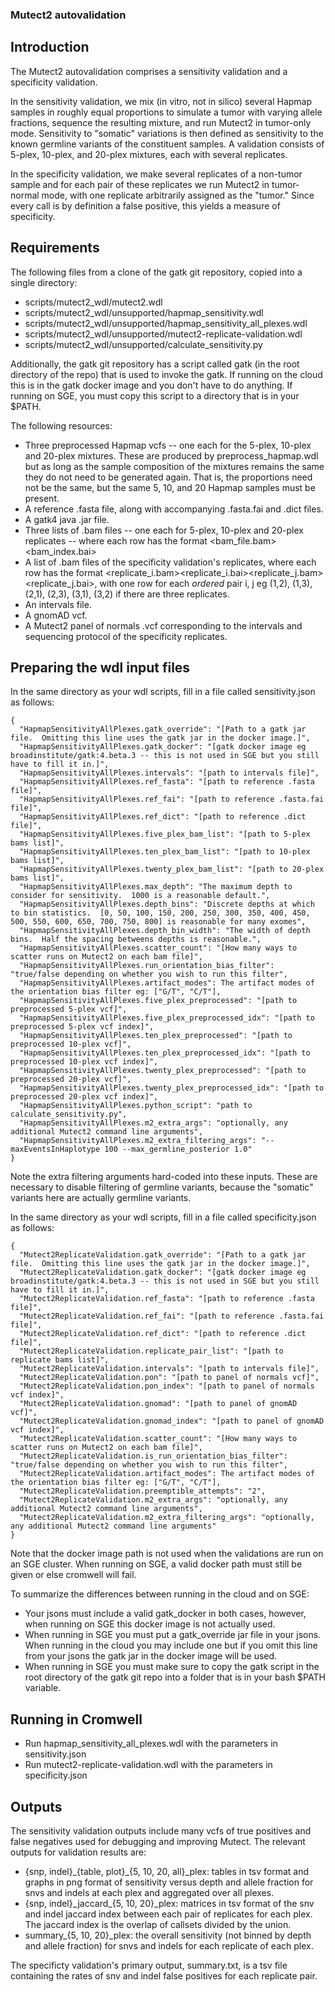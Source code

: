 ### Mutect2 autovalidation

## Introduction
The Mutect2 autovalidation comprises a sensitivity validation and a specificity validation.

In the sensitivity validation, we mix (in vitro, not in silico) several Hapmap samples in roughly equal proportions to simulate a tumor with varying allele fractions, sequence the resulting mixture, and run Mutect2 in tumor-only mode.  Sensitivity to "somatic" variations is then defined as sensitivity to the known germline variants of the constituent samples.  A validation consists of 5-plex, 10-plex, and 20-plex mixtures, each with several replicates.

In the specificity validation, we make several replicates of a non-tumor sample and for each pair of these replicates we run Mutect2 in tumor-normal mode, with one replicate arbitrarily assigned as the "tumor."  Since every call is by definition a false positive, this yields a measure of specificity.


## Requirements

The following files from a clone of the gatk git repository, copied into a single directory:
* scripts/mutect2_wdl/mutect2.wdl
* scripts/mutect2_wdl/unsupported/hapmap_sensitivity.wdl
* scripts/mutect2_wdl/unsupported/hapmap_sensitivity_all_plexes.wdl
* scripts/mutect2_wdl/unsupported/mutect2-replicate-validation.wdl
* scripts/mutect2_wdl/unsupported/calculate_sensitivity.py

Additionally, the gatk git repository has a script called gatk (in the root directory of the repo) that is used to invoke the gatk.  If running on the cloud this is in the gatk docker image and you don't have to do anything.  If running on SGE, you must copy this script to a directory that is in your $PATH.

The following resources:
* Three preprocessed Hapmap vcfs -- one each for the 5-plex, 10-plex and 20-plex mixtures.  These are produced by preprocess_hapmap.wdl but as long as the sample composition of the mixtures remains the same they do not need to be generated again.  That is, the proportions need not be the same, but the same 5, 10, and 20 Hapmap samples must be present.
* A reference .fasta file, along with accompanying .fasta.fai and .dict files.
* A gatk4 java .jar file.
* Three lists of .bam files -- one each for 5-plex, 10-plex and 20-plex replicates -- where each row has the format <bam_file.bam></TAB><bam_index.bai>
* A list of .bam files of the specificity validation's replicates, where each row has the format <replicate_i.bam></TAB><replicate_i.bai></TAB><replicate_j.bam></TAB><replicate_j.bai>, with one row for each *ordered* pair i, j eg (1,2), (1,3), (2,1), (2,3), (3,1), (3,2) if there are three replicates.
* An intervals file.
* A gnomAD vcf.
* A Mutect2 panel of normals .vcf corresponding to the intervals and sequencing protocol of the specificity replicates.

## Preparing the wdl input files
In the same directory as your wdl scripts, fill in a file called sensitivity.json as follows:

```
{
  "HapmapSensitivityAllPlexes.gatk_override": "[Path to a gatk jar file.  Omitting this line uses the gatk jar in the docker image.]",
  "HapmapSensitivityAllPlexes.gatk_docker": "[gatk docker image eg broadinstitute/gatk:4.beta.3 -- this is not used in SGE but you still have to fill it in.]",
  "HapmapSensitivityAllPlexes.intervals": "[path to intervals file]",
  "HapmapSensitivityAllPlexes.ref_fasta": "[path to reference .fasta file]",
  "HapmapSensitivityAllPlexes.ref_fai": "[path to reference .fasta.fai file]",
  "HapmapSensitivityAllPlexes.ref_dict": "[path to reference .dict file]",
  "HapmapSensitivityAllPlexes.five_plex_bam_list": "[path to 5-plex bams list]",
  "HapmapSensitivityAllPlexes.ten_plex_bam_list": "[path to 10-plex bams list]",
  "HapmapSensitivityAllPlexes.twenty_plex_bam_list": "[path to 20-plex bams list]",
  "HapmapSensitivityAllPlexes.max_depth": "The maximum depth to consider for sensitivity.  1000 is a reasonable default.",
  "HapmapSensitivityAllPlexes.depth_bins": "Discrete depths at which to bin statistics.  [0, 50, 100, 150, 200, 250, 300, 350, 400, 450, 500, 550, 600, 650, 700, 750, 800] is reasonable for many exomes",
  "HapmapSensitivityAllPlexes.depth_bin_width": "The width of depth bins.  Half the spacing betweens depths is reasonable.",
  "HapmapSensitivityAllPlexes.scatter_count": "[How many ways to scatter runs on Mutect2 on each bam file]",
  "HapmapSensitivityAllPlexes.run_orientation_bias_filter": "true/false depending on whether you wish to run this filter",
  "HapmapSensitivityAllPlexes.artifact_modes": The artifact modes of the orientation bias filter eg: ["G/T", "C/T"],
  "HapmapSensitivityAllPlexes.five_plex_preprocessed": "[path to preprocessed 5-plex vcf]",
  "HapmapSensitivityAllPlexes.five_plex_preprocessed_idx": "[path to preprocessed 5-plex vcf index]",
  "HapmapSensitivityAllPlexes.ten_plex_preprocessed": "[path to preprocessed 10-plex vcf]",
  "HapmapSensitivityAllPlexes.ten_plex_preprocessed_idx": "[path to preprocessed 10-plex vcf index]",
  "HapmapSensitivityAllPlexes.twenty_plex_preprocessed": "[path to preprocessed 20-plex vcf]",
  "HapmapSensitivityAllPlexes.twenty_plex_preprocessed_idx": "[path to preprocessed 20-plex vcf index]",
  "HapmapSensitivityAllPlexes.python_script": "path to calculate_sensitivity.py",
  "HapmapSensitivityAllPlexes.m2_extra_args": "optionally, any additional Mutect2 command line arguments",
  "HapmapSensitivityAllPlexes.m2_extra_filtering_args": "--maxEventsInHaplotype 100 --max_germline_posterior 1.0"
}
```

Note the extra filtering arguments hard-coded into these inputs.  These are necessary to disable filtering of germline variants, because the "somatic" variants here are actually germline variants.

In the same directory as your wdl scripts, fill in a file called specificity.json as follows:

```
{
  "Mutect2ReplicateValidation.gatk_override": "[Path to a gatk jar file.  Omitting this line uses the gatk jar in the docker image.]",
  "Mutect2ReplicateValidation.gatk_docker": "[gatk docker image eg broadinstitute/gatk:4.beta.3 -- this is not used in SGE but you still have to fill it in.]",
  "Mutect2ReplicateValidation.ref_fasta": "[path to reference .fasta file]",
  "Mutect2ReplicateValidation.ref_fai": "[path to reference .fasta.fai file]",
  "Mutect2ReplicateValidation.ref_dict": "[path to reference .dict file]",
  "Mutect2ReplicateValidation.replicate_pair_list": "[path to replicate bams list]",
  "Mutect2ReplicateValidation.intervals": "[path to intervals file]",
  "Mutect2ReplicateValidation.pon": "[path to panel of normals vcf]",
  "Mutect2ReplicateValidation.pon_index": "[path to panel of normals vcf index]",
  "Mutect2ReplicateValidation.gnomad": "[path to panel of gnomAD vcf]",
  "Mutect2ReplicateValidation.gnomad_index": "[path to panel of gnomAD vcf index]",
  "Mutect2ReplicateValidation.scatter_count": "[How many ways to scatter runs on Mutect2 on each bam file]",
  "Mutect2ReplicateValidation.is_run_orientation_bias_filter": "true/false depending on whether you wish to run this filter",
  "Mutect2ReplicateValidation.artifact_modes": The artifact modes of the orientation bias filter eg: ["G/T", "C/T"],
  "Mutect2ReplicateValidation.preemptible_attempts": "2",
  "Mutect2ReplicateValidation.m2_extra_args": "optionally, any additional Mutect2 command line arguments",
  "Mutect2ReplicateValidation.m2_extra_filtering_args": "optionally, any additional Mutect2 command line arguments"  
}
```

Note that the docker image path is not used when the validations are run on an SGE cluster.  When running on SGE, a valid docker path must still be given or else cromwell will fail.

To summarize the differences between running in the cloud and on SGE:
* Your jsons must include a valid gatk_docker in both cases, however, when running on SGE this docker image is not actually used.
* When running in SGE you must put a gatk_override jar file in your jsons.  When running in the cloud you may include one but if you omit this line from your jsons the gatk jar in the docker image will be used.
* When running in SGE you must make sure to copy the gatk script in the root directory of the gatk git repo into a folder that is in your bash $PATH variable.

## Running in Cromwell
* Run hapmap_sensitivity_all_plexes.wdl with the parameters in sensitivity.json
* Run mutect2-replicate-validation.wdl with the parameters in specificity.json

## Outputs
The sensitivity validation outputs include many vcfs of true positives and false negatives used for debugging and improving Mutect.  The relevant outputs for validation results are:
* {snp, indel}\_{table, plot}\_{5, 10, 20, all}\_plex: tables in tsv format and graphs in png format of sensitivity versus depth and allele fraction for snvs and indels at each plex and aggregated over all plexes.
* {snp, indel}\_jaccard\_{5, 10, 20}\_plex: matrices in tsv format of the snv and indel jaccard index between each pair of replicates for each plex.  The jaccard index is the overlap of callsets divided by the union.
* summary\_{5, 10, 20}\_plex: the overall sensitivity (not binned by depth and allele fraction) for snvs and indels for each replicate of each plex.

The specificty validation's primary output, summary.txt, is a tsv file containing the rates of snv and indel false positives for each replicate pair.